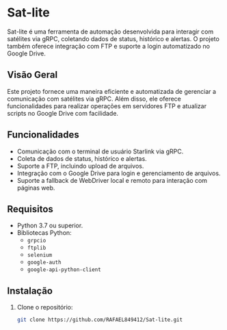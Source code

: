 Sat-lite
========

Sat-lite é uma ferramenta de automação desenvolvida para interagir com satélites via gRPC, coletando dados de status, histórico e alertas. O projeto também oferece integração com FTP e suporte a login automatizado no Google Drive.

Visão Geral
------------

Este projeto fornece uma maneira eficiente e automatizada de gerenciar a comunicação com satélites via gRPC. Além disso, ele oferece funcionalidades para realizar operações em servidores FTP e atualizar scripts no Google Drive com facilidade.

Funcionalidades
---------------
- Comunicação com o terminal de usuário Starlink via gRPC.
- Coleta de dados de status, histórico e alertas.
- Suporte a FTP, incluindo upload de arquivos.
- Integração com o Google Drive para login e gerenciamento de arquivos.
- Suporte a fallback de WebDriver local e remoto para interação com páginas web.

Requisitos
-----------
- Python 3.7 ou superior.
- Bibliotecas Python:
  - `grpcio`
  - `ftplib`
  - `selenium`
  - `google-auth`
  - `google-api-python-client`

Instalação
-----------
1. Clone o repositório:
   ```bash
   git clone https://github.com/RAFAEL849412/Sat-lite.git
